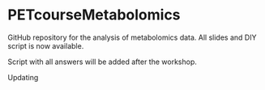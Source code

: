 # PETcourseMetabolomics
GitHub repository for the analysis of metabolomics data.
All slides and DIY script is now available.

Script with all answers will be added after the workshop.

Updating

